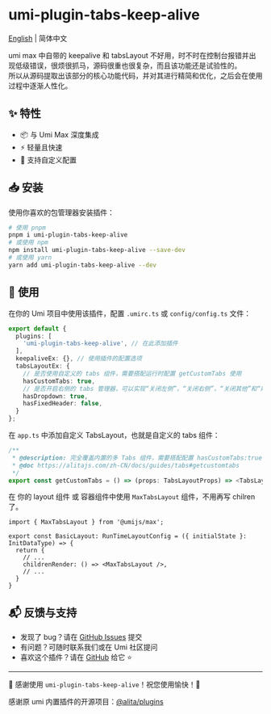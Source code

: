 # umi-plugin-tabs-keep-alive

[English](./README.EN.md) | 简体中文


umi max 中自带的 keepalive 和 tabsLayout 不好用，时不时在控制台报错并出现低级错误，很烦很抓马，源码很重也很复杂，而且该功能还是试验性的。  
所以从源码提取出该部分的核心功能代码，并对其进行精简和优化，之后会在使用过程中逐渐人性化。

## ✨ 特性

- 📦 与 Umi Max 深度集成
- ⚡ 轻量且快速
- 🔧 支持自定义配置

## 📥 安装

使用你喜欢的包管理器安装插件：

```bash
# 使用 pnpm
pnpm i umi-plugin-tabs-keep-alive
# 或使用 npm
npm install umi-plugin-tabs-keep-alive --save-dev
# 或使用 yarn
yarn add umi-plugin-tabs-keep-alive --dev
````

## 🔨 使用

在你的 Umi 项目中使用该插件，配置 `.umirc.ts` 或 `config/config.ts` 文件：

```ts
export default {
  plugins: [
    'umi-plugin-tabs-keep-alive', // 在此添加插件
  ],
  keepaliveEx: {}, // 使用插件的配置选项
  tabsLayoutEx: {
    // 是否使用自定义的 tabs 组件，需要搭配运行时配置 getCustomTabs 使用
    hasCustomTabs: true,
    // 是否开启右侧的 tabs 管理器，可以实现“关闭左侧”，“关闭右侧”，“关闭其他”和“刷新”等功能。
    hasDropdown: true,
    hasFixedHeader: false,
  }
};
```

在 `app.ts` 中添加自定义 TabsLayout，也就是自定义的 tabs 组件：

```ts
/**
 * @description: 完全覆盖内置的多 Tabs 组件，需要搭配配置 hasCustomTabs:true 使用
 * @doc https://alitajs.com/zh-CN/docs/guides/tabs#getcustomtabs
 */
export const getCustomTabs = () => (props: TabsLayoutProps) => <TabsLayout {...props} />
```

在 你的 layout 组件 或 容器组件中使用 `MaxTabsLayout` 组件，不用再写 chilren 了。

```tsx
import { MaxTabsLayout } from '@umijs/max';

export const BasicLayout: RunTimeLayoutConfig = ({ initialState }: InitDataType) => {
  return {
    // ...
    childrenRender: () => <MaxTabsLayout />,
    // ...
  }
}
```

## 📬 反馈与支持

* 发现了 bug？请在 [GitHub Issues](https://github.com/aiyoudiao/umi-plugin-tabs-keep-alive/issues) 提交
* 有问题？可随时联系我们或在 Umi 社区提问
* 喜欢这个插件？请在 [GitHub](https://github.com/aiyoudiao/umi-plugin-tabs-keep-alive) 给它 ⭐️

---

🌟 感谢使用 `umi-plugin-tabs-keep-alive`！祝您使用愉快！🎉

感谢原 umi 内置插件的开源项目：[@alita/plugins](https://github.com/alitajs/alita/tree/master/packages/plugins)

